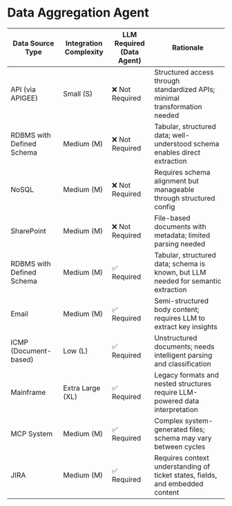 # Data Aggregation Agent

| Data Source Type             | Integration Complexity | LLM Required (Data Agent) | Rationale                                                                 |
|-----------------------------|------------------------|----------------------------|---------------------------------------------------------------------------|
| API (via APIGEE)            | Small (S)              | ❌ Not Required             | Structured access through standardized APIs; minimal transformation needed|
| RDBMS with Defined Schema   | Medium (M)             | ❌ Not Required             | Tabular, structured data; well-understood schema enables direct extraction|
| NoSQL                       | Medium (M)             | ❌ Not Required             | Requires schema alignment but manageable through structured config        |
| SharePoint                  | Medium (M)             | ❌ Not Required             | File-based documents with metadata; limited parsing needed                |
| RDBMS with Defined Schema   | Medium (M)             | ✅ Required                 | Tabular, structured data; schema is known, but LLM needed for semantic extraction|
| Email                       | Medium (M)             | ✅ Required                 | Semi-structured body content; requires LLM to extract key insights        |
| ICMP (Document-based)       | Low (L)                | ✅ Required                 | Unstructured documents; needs intelligent parsing and classification      |
| Mainframe                   | Extra Large (XL)       | ✅ Required                 | Legacy formats and nested structures require LLM-powered data interpretation|
| MCP System                  | Medium (M)             | ✅ Required                 | Complex system-generated files; schema may vary between cycles            |
| JIRA                        | Medium (M)             | ✅ Required                 | Requires context understanding of ticket states, fields, and embedded content|


